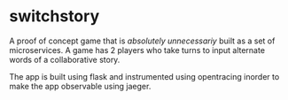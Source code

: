 # switchstory

A proof of concept game that is *absolutely unnecessariy* built as a set of microservices. A game has 2 players who take turns
to input alternate words of a collaborative story.

The app is built using flask and instrumented using opentracing inorder to make the app observable using jaeger.

